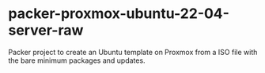 # packer-proxmox-ubuntu-22-04-server-raw
Packer project to create an Ubuntu template on Proxmox from a ISO file with the bare minimum packages and updates.
